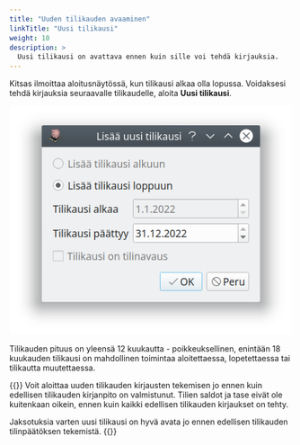 ```yaml
---
title: "Uuden tilikauden avaaminen"
linkTitle: "Uusi tilikausi"
weight: 10
description: >
  Uusi tilikausi on avattava ennen kuin sille voi tehdä kirjauksia.
---
```


Kitsas ilmoittaa aloitusnäytössä, kun tilikausi alkaa olla lopussa. Voidaksesi tehdä kirjauksia seuraavalle tilikaudelle, aloita **Uusi tilikausi**.

![](/img/fi/kaudet/uusi.png)

Tilikauden pituus on yleensä 12 kuukautta - poikkeuksellinen, enintään 18 kuukauden tilikausi on mahdollinen toimintaa aloitettaessa, lopetettaessa tai tilikautta muutettaessa.

{{<alert title="Voit aloittaa uuden tilikauden, vaikka edellinen ei olisi valmis">}}
Voit aloittaa uuden tilikauden kirjausten tekemisen jo ennen kuin edellisen tilikauden kirjanpito on valmistunut. Tilien saldot ja tase eivät ole kuitenkaan oikein, ennen kuin kaikki edellisen tilikauden kirjaukset on tehty.

Jaksotuksia varten uusi tilikausi on hyvä avata jo ennen edellisen tilikauden tilinpäätöksen tekemistä.
{{</alert>}}
